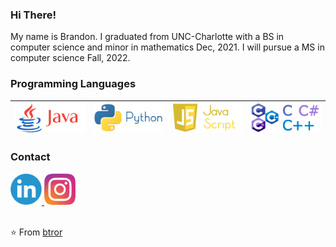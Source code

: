 ### Hi There!

My name is Brandon. I graduated from UNC-Charlotte with a BS in computer science and minor in mathematics Dec, 2021. I will pursue a MS in computer science Fall, 2022.

### Programming Languages

| [<img src="JavaLogoFinal.png" alt="v logo" width="120">](https://www.java.com/en/)  | [<img src="PythonLogo.png" alt="go logo" width="120">](https://www.python.org/)  | [<img src="JavaScriptLogoFinal.png" width="120">](https://www.javascript.com/)  |  [<img src="cLangLogoFinal.png" alt="go logo" width="120">](https://isocpp.org/)  
|---|---|---|---|


### Contact

<a href="https://www.linkedin.com/in/brandon-rorie-082711159/">
    <img alt="Shubhamdeep Jha | Linkedin" width="50px" src="linkedinImage.png"/>
</a>

<a href="https://www.instagram.com/b.ticer.r/">
    <img alt="Shubhamdeep Jha | Linkedin" width="50px" src="instagramLogoFinal.png" />
</a>

<br>
<br>

⭐️ From [btror](https://github.com/btror)



